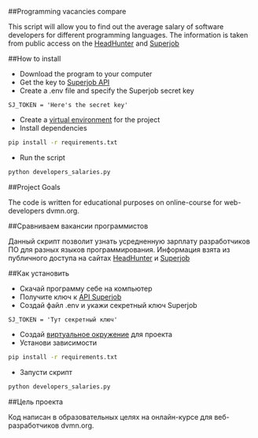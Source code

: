 ##Programming vacancies compare

This script will allow you to find out the average salary of software developers for different programming languages.
The information is taken from public access on the [HeadHunter](http://hh.ru) and [Superjob](https:superjob.ru)

##How to install

- Download the program to your computer
- Get the key to [Superjob API](https://api.superjob.ru )
- Create a .env file and specify the Superjob secret key
```buildoutcfg
SJ_TOKEN = 'Here's the secret key'
```
- Create a [virtual environment](https://python-scripts.com/virtualenv) for the project
- Install dependencies
```bash
pip install -r requirements.txt
```
- Run the script
```bash
python developers_salaries.py
````
##Project Goals

The code is written for educational purposes on online-course for web-developers dvmn.org.



##Сравниваем вакансии программистов

Данный скрипт позволит узнать усредненную зарплату разработчиков ПО для разных языков программирования.
Информация взята из публичного доступа на сайтах [HeadHunter](HH.ruhttps://hh.ru) и [Superjob](https:superjob.ru)

##Как установить

- Скачай программу себе на компьютер
- Получите ключ к [API Superjob](https://api.superjob.ru)  
- Создай файл .env и укажи секретный ключ Superjob 
```buildoutcfg
SJ_TOKEN = 'Тут секретный ключ'
```
- Создай [виртуальное окружение](https://python-scripts.com/virtualenv) для проекта
- Установи зависимости
```bash
pip install -r requirements.txt
```
- Запусти скрипт
```bash
python developers_salaries.py
```
##Цель проекта

Код написан в образовательных целях на онлайн-курсе для веб-разработчиков dvmn.org.